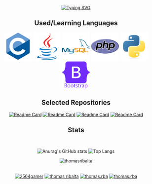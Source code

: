 <div align="center">
   
[![Typing SVG](https://readme-typing-svg.demolab.com?font=Fira+Code&weight=500&size=24&pause=1000&center=true&color=2FBE4C&random=false&width=435&lines=Hello%2C+There!+%F0%9F%AB%A1;his+is+Thomas+RIBALTA...;Nice+to+meet+you!+%F0%9F%98%80)](https://git.io/typing-svg)
<br>

## Used/Learning Languages
<p align="center">
<img src="https://raw.githubusercontent.com/devicons/devicon/master/icons/c/c-original.svg" alt="c" width="90" height="90"/>
<img src="https://raw.githubusercontent.com/devicons/devicon/master/icons/java/java-original.svg" alt="java" width="90" height="90"/>
<img src="https://raw.githubusercontent.com/devicons/devicon/master/icons/mysql/mysql-original-wordmark.svg" alt="mysql" width="90" height="90"/>
<img src="https://raw.githubusercontent.com/devicons/devicon/master/icons/php/php-original.svg" alt="php" width="90" height="90"/>
<img src="https://raw.githubusercontent.com/devicons/devicon/master/icons/python/python-original.svg" alt="python" width="90" height="90"/>
<img src="https://raw.githubusercontent.com/devicons/devicon/master/icons/bootstrap/bootstrap-plain-wordmark.svg" alt="bootstrap" width="90" height="90"/> </p>

## Selected Repositories

<a href="https://github.com/ThomasRibalta/minishell" target="blank">![Readme Card](https://github-readme-stats.vercel.app/api/pin/?username=ThomasRibalta&repo=minishell&theme=merko)</a>
<a href="https://github.com/ThomasRibalta/Trophee-NSI-2023" target="blank">![Readme Card](https://github-readme-stats.vercel.app/api/pin/?username=ThomasRibalta&repo=Trophee-NSI-2023&theme=merko)</a>
<a href="https://github.com/ThomasRibalta/MineCoinsPlayerAPI" target="blank">![Readme Card](https://github-readme-stats.vercel.app/api/pin/?username=ThomasRibalta&repo=MineCoinsPlayerAPI&theme=merko)</a>
<a href="https://github.com/ThomasRibalta/learn-php" target="blank">![Readme Card](https://github-readme-stats.vercel.app/api/pin/?username=ThomasRibalta&repo=learn-php&theme=merko)</a>

## Stats

<br>
  
![Anurag's GitHub stats](https://github-readme-stats.vercel.app/api?username=ThomasRibalta&show_icons=true&theme=chartreuse-dark)
![Top Langs](https://github-readme-stats.vercel.app/api/top-langs/?username=ThomasRibalta&layout=compact&theme=chartreuse-dark)

<img src="https://komarev.com/ghpvc/?username=thomasribalta&label=Profile%20views&color=0e75b6&style=flat" alt="thomasribalta" />

<br>
<br>

<p align="center">
<a href="https://twitter.com/2564gamer" target="blank"><img align="center" src="https://raw.githubusercontent.com/rahuldkjain/github-profile-readme-generator/master/src/images/icons/Social/twitter.svg" alt="2564gamer" height="30" width="40" /></a>
<a href="https://linkedin.com/in/thomas ribalta" target="blank"><img align="center" src="https://raw.githubusercontent.com/rahuldkjain/github-profile-readme-generator/master/src/images/icons/Social/linked-in-alt.svg" alt="thomas ribalta" height="30" width="40" /></a>
<a href="https://instagram.com/thomas.rba" target="blank"><img align="center" src="https://raw.githubusercontent.com/rahuldkjain/github-profile-readme-generator/master/src/images/icons/Social/instagram.svg" alt="thomas.rba" height="30" width="40" /></a>
<a href="https://discord.gg/thomas.rba" target="blank"><img align="center" src="https://raw.githubusercontent.com/rahuldkjain/github-profile-readme-generator/master/src/images/icons/Social/discord.svg" alt="thomas.rba" height="30" width="40" /></a>


</div>


